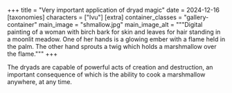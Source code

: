 +++
title = "Very important application of dryad magic"
date = 2024-12-16
[taxonomies]
characters = ["Ivu"]
[extra]
container_classes = "gallery-container"
main_image = "shmallow.jpg"
main_image_alt = """Digital painting of a woman with birch bark for skin
and leaves for hair standing in a moonlit meadow.
One of her hands is a glowing ember with a flame held in the palm.
The other hand sprouts a twig which holds a marshmallow over the flame."""
+++

The dryads are capable of powerful acts of creation and destruction,
an important consequence of which is the ability to cook a marshmallow anywhere, at any time.

<!-- more -->
